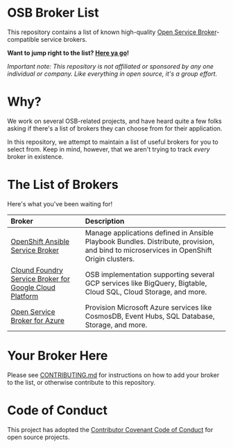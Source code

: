 # OSB Broker List

This repository contains a list of known high-quality
[Open Service Broker](https://www.openservicebrokerapi.org/)-compatible
service brokers.

**Want to jump right to the list? [Here ya go](#the-list-of-brokers)!**

_Important note: This repository is not affiliated or sponsored by any one
individual or company. Like everything in open source, it's a group effort._

# Why?

We work on several OSB-related projects, and have heard quite
a few folks asking if there's a list of brokers they can choose from for
their application.

In this repository, we attempt to maintain a list of useful brokers for you
to select from. Keep in mind, however, that we aren't trying to track *every*
broker in existence.

# The List of Brokers

Here's what you've been waiting for!

|Broker |Description |
|:-|:-|
| [OpenShift Ansible Service Broker](https://github.com/openshift/ansible-service-broker) | Manage applications defined in Ansible Playbook Bundles. Distribute, provision, and bind to microservices in OpenShift Origin clusters. |
|[Clound Foundry Service Broker for Google Cloud Platform](https://github.com/GoogleCloudPlatform/gcp-service-broker) | OSB implementation supporting several GCP services like BigQuery, Bigtable, Cloud SQL, Cloud Storage, and more. |
|[Open Service Broker for Azure](https://github.com/Azure/open-service-broker-azure) | Provision Microsoft Azure services like CosmosDB, Event Hubs, SQL Database, Storage, and more. |

# Your Broker Here

Please see [CONTRIBUTING.md](./CONTRIBUTING.md) for instructions on how
to add your broker to the list, or otherwise contribute to this repository.

# Code of Conduct

This project has adopted the
[Contributor Covenant Code of Conduct](https://www.contributor-covenant.org/)
for open source projects.
